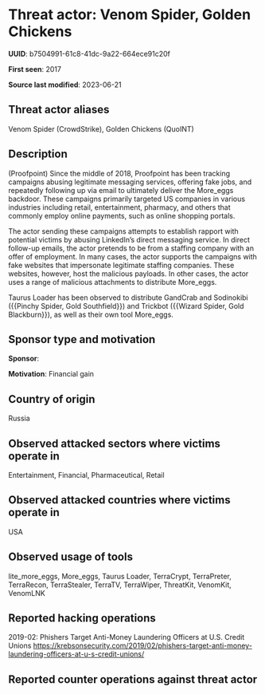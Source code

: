 # Threat actor: Venom Spider, Golden Chickens

**UUID**: b7504991-61c8-41dc-9a22-664ece91c20f

**First seen**: 2017

**Source last modified**: 2023-06-21

## Threat actor aliases

Venom Spider (CrowdStrike), Golden Chickens (QuoINT)

## Description

(Proofpoint) Since the middle of 2018, Proofpoint has been tracking campaigns abusing legitimate messaging services, offering fake jobs, and repeatedly following up via email to ultimately deliver the More_eggs backdoor. These campaigns primarily targeted US companies in various industries including retail, entertainment, pharmacy, and others that commonly employ online payments, such as online shopping portals.

The actor sending these campaigns attempts to establish rapport with potential victims by abusing LinkedIn’s direct messaging service. In direct follow-up emails, the actor pretends to be from a staffing company with an offer of employment. In many cases, the actor supports the campaigns with fake websites that impersonate legitimate staffing companies. These websites, however, host the malicious payloads. In other cases, the actor uses a range of malicious attachments to distribute More_eggs.

Taurus Loader has been observed to distribute GandCrab and Sodinokibi ({{Pinchy Spider, Gold Southfield}}) and Trickbot ({{Wizard Spider, Gold Blackburn}}), as well as their own tool More_eggs.

## Sponsor type and motivation

**Sponsor**: 

**Motivation**: Financial gain


## Country of origin

Russia

## Observed attacked sectors where victims operate in

Entertainment, Financial, Pharmaceutical, Retail

## Observed attacked countries where victims operate in

USA

## Observed usage of tools

lite_more_eggs, More_eggs, Taurus Loader, TerraCrypt, TerraPreter, TerraRecon, TerraStealer, TerraTV, TerraWiper, ThreatKit, VenomKit, VenomLNK

## Reported hacking operations

2019-02: Phishers Target Anti-Money Laundering Officers at U.S. Credit Unions
https://krebsonsecurity.com/2019/02/phishers-target-anti-money-laundering-officers-at-u-s-credit-unions/

## Reported counter operations against threat actor





